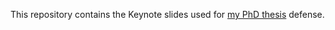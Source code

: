 This repository contains the Keynote slides used for [my PhD thesis](http://infoscience.epfl.ch/record/209737/files/EPFL_TH6719.pdf) defense.
